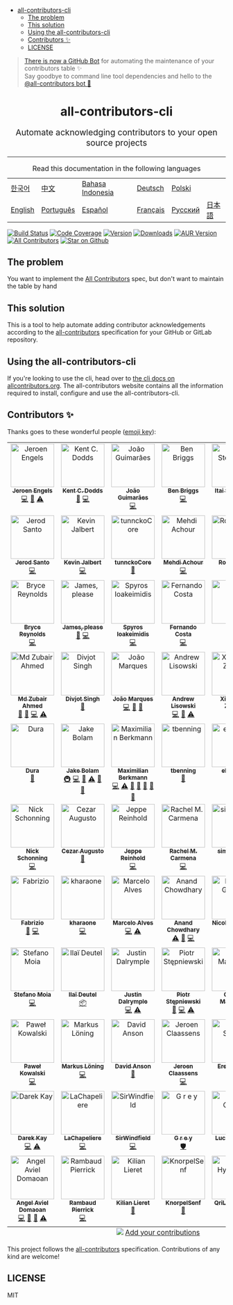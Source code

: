 <!-- START doctoc generated TOC please keep comment here to allow auto update -->
<!-- DON'T EDIT THIS SECTION, INSTEAD RE-RUN doctoc TO UPDATE -->


- [
  all-contributors-cli
](#all-contributors-cli)
  - [The problem](#the-problem)
  - [This solution](#this-solution)
  - [Using the all-contributors-cli](#using-the-all-contributors-cli)
  - [Contributors ✨](#contributors-)
  - [LICENSE](#license)

<!-- END doctoc generated TOC please keep comment here to allow auto update -->

> [There is now a GitHub Bot](https://github.com/all-contributors/all-contributors-bot)
> for automating the maintenance of your contributors table ✨<br />Say goodbye
> to command line tool dependencies and hello to the
> [@all-contributors bot 🤖](https://github.com/all-contributors/all-contributors-bot)

<h1 align="center">
  all-contributors-cli
</h1>
<p align="center" style="font-size: 1.2rem;">Automate acknowledging contributors to your open source projects</p>

<hr />

<table>
    <caption>Read this documentation in the following languages</caption>
    <tbody>
        <tr>
            <td><a href="https://allcontributors.org/docs/ko/cli/overview">한국어</a></td>
            <td><a href="https://allcontributors.org/docs/zh-CN/cli/overview">中文</a></td>
            <td><a href="https://allcontributors.org/docs/id/cli/overview">Bahasa Indonesia</a></td>
            <td><a href="https://allcontributors.org/docs/de/cli/overview">Deutsch</a></td>
            <td><a href="https://allcontributors.org/docs/pl/cli/overview">Polski</a></td>
        </tr>
        <tr>
            <td><a href="https://allcontributors.org/docs/en/cli/overview">English</a></td>
            <td><a href="https://allcontributors.org/docs/pt-BR/cli/overview">Português</a></td>
            <td><a href="https://allcontributors.org/docs/es-ES/cli/overview">Español</a></td>
            <td><a href="https://allcontributors.org/docs/fr/cli/overview">Français</a></td>
            <td><a href="https://allcontributors.org/docs/ru/cli/overview">Русский</a></td>
            <td><a href="https://allcontributors.org/docs/ja/cli/overview">日本語</a></td>
        </tr>
    </tbody>
</table>

[![Build Status](https://dl.circleci.com/status-badge/img/gh/all-contributors/cli/tree/master.svg?style=svg)](https://dl.circleci.com/status-badge/redirect/gh/all-contributors/cli/tree/master)
[![Code Coverage](https://codecov.io/gh/all-contributors/cli/branch/master/graph/badge.svg?token=jHIrCqevli)](https://codecov.io/gh/all-contributors/cli)
[![Version](https://img.shields.io/npm/v/all-contributors-cli.svg)](https://www.npmjs.com/package/all-contributors-cli)
[![Downloads](https://img.shields.io/npm/dm/all-contributors-cli.svg)](http://www.npmtrends.com/all-contributors-cli)
[![AUR Version](https://img.shields.io/aur/version/all-contributors-cli.svg)](https://aur.archlinux.org/packages/all-contributors-cli)
[![All Contributors](https://img.shields.io/badge/all_contributors-37-orange.svg?style=flat-square)](#contributors-)
[![Star on Github](https://img.shields.io/github/stars/all-contributors/all-contributors-cli.svg?style=social)](https://github.com/all-contributors/all-contributors-cli/stargazers)

## The problem

You want to implement the
[All Contributors](https://github.com/all-contributors/all-contributors) spec,
but don't want to maintain the table by hand

## This solution

This is a tool to help automate adding contributor acknowledgements according to
the [all-contributors](https://github.com/all-contributors/all-contributors)
specification for your GitHub or GitLab repository.

## Using the all-contributors-cli

If you're looking to use the cli, head over to
[the cli docs on allcontributors.org](https://allcontributors.org/docs/en/cli/overview).
The all-contributors website contains all the information required to install,
configure and use the all-contributors-cli.

## Contributors ✨

Thanks goes to these wonderful people
([emoji key](https://allcontributors.org/docs/en/emoji-key)):

<!-- ALL-CONTRIBUTORS-LIST:START - Do not remove or modify this section -->
<!-- prettier-ignore-start -->
<!-- markdownlint-disable -->
<table>
  <tbody>
    <tr>
      <td align="center" valign="top" width="16.66%"><a href="https://github.com/jfmengels"><img src="https://avatars.githubusercontent.com/u/3869412?v=3?s=100" width="100px;" alt="Jeroen Engels"/><br /><sub><b>Jeroen Engels</b></sub></a><br /><a href="https://github.com/all-contributors/cli/commits?author=jfmengels" title="Code">💻</a> <a href="https://github.com/all-contributors/cli/commits?author=jfmengels" title="Documentation">📖</a> <a href="https://github.com/all-contributors/cli/commits?author=jfmengels" title="Tests">⚠️</a></td>
      <td align="center" valign="top" width="16.66%"><a href="http://kentcdodds.com/"><img src="https://avatars.githubusercontent.com/u/1500684?v=3?s=100" width="100px;" alt="Kent C. Dodds"/><br /><sub><b>Kent C. Dodds</b></sub></a><br /><a href="https://github.com/all-contributors/cli/commits?author=kentcdodds" title="Documentation">📖</a> <a href="https://github.com/all-contributors/cli/commits?author=kentcdodds" title="Code">💻</a></td>
      <td align="center" valign="top" width="16.66%"><a href="https://github.com/jccguimaraes"><img src="https://avatars.githubusercontent.com/u/14871650?v=3?s=100" width="100px;" alt="João Guimarães"/><br /><sub><b>João Guimarães</b></sub></a><br /><a href="https://github.com/all-contributors/cli/commits?author=jccguimaraes" title="Code">💻</a></td>
      <td align="center" valign="top" width="16.66%"><a href="http://beneb.info"><img src="https://avatars.githubusercontent.com/u/1282980?v=3?s=100" width="100px;" alt="Ben Briggs"/><br /><sub><b>Ben Briggs</b></sub></a><br /><a href="https://github.com/all-contributors/cli/commits?author=ben-eb" title="Code">💻</a></td>
      <td align="center" valign="top" width="16.66%"><a href="https://github.com/itaisteinherz"><img src="https://avatars.githubusercontent.com/u/22768990?v=3?s=100" width="100px;" alt="Itai Steinherz"/><br /><sub><b>Itai Steinherz</b></sub></a><br /><a href="https://github.com/all-contributors/cli/commits?author=itaisteinherz" title="Documentation">📖</a> <a href="https://github.com/all-contributors/cli/commits?author=itaisteinherz" title="Code">💻</a></td>
      <td align="center" valign="top" width="16.66%"><a href="https://github.com/alexjoverm"><img src="https://avatars.githubusercontent.com/u/5701162?v=3?s=100" width="100px;" alt="Alex Jover"/><br /><sub><b>Alex Jover</b></sub></a><br /><a href="https://github.com/all-contributors/cli/commits?author=alexjoverm" title="Code">💻</a> <a href="https://github.com/all-contributors/cli/commits?author=alexjoverm" title="Documentation">📖</a></td>
    </tr>
    <tr>
      <td align="center" valign="top" width="16.66%"><a href="https://jerodsanto.net"><img src="https://avatars3.githubusercontent.com/u/8212?v=3?s=100" width="100px;" alt="Jerod Santo"/><br /><sub><b>Jerod Santo</b></sub></a><br /><a href="https://github.com/all-contributors/cli/commits?author=jerodsanto" title="Code">💻</a></td>
      <td align="center" valign="top" width="16.66%"><a href="https://github.com/kevinjalbert"><img src="https://avatars1.githubusercontent.com/u/574871?v=3?s=100" width="100px;" alt="Kevin Jalbert"/><br /><sub><b>Kevin Jalbert</b></sub></a><br /><a href="https://github.com/all-contributors/cli/commits?author=kevinjalbert" title="Code">💻</a></td>
      <td align="center" valign="top" width="16.66%"><a href="https://i.am.charlike.online"><img src="https://avatars3.githubusercontent.com/u/5038030?v=4?s=100" width="100px;" alt="tunnckoCore"/><br /><sub><b>tunnckoCore</b></sub></a><br /><a href="#tool-charlike" title="Tools">🔧</a></td>
      <td align="center" valign="top" width="16.66%"><a href="https://machour.idk.tn/"><img src="https://avatars2.githubusercontent.com/u/304450?v=4?s=100" width="100px;" alt="Mehdi Achour"/><br /><sub><b>Mehdi Achour</b></sub></a><br /><a href="https://github.com/all-contributors/cli/commits?author=machour" title="Code">💻</a></td>
      <td align="center" valign="top" width="16.66%"><a href="https://codsen.com"><img src="https://avatars1.githubusercontent.com/u/8344688?v=4?s=100" width="100px;" alt="Roy Revelt"/><br /><sub><b>Roy Revelt</b></sub></a><br /><a href="https://github.com/all-contributors/cli/issues?q=author%3Arevelt" title="Bug reports">🐛</a></td>
      <td align="center" valign="top" width="16.66%"><a href="https://github.com/chrisinajar"><img src="https://avatars1.githubusercontent.com/u/422331?v=4?s=100" width="100px;" alt="Chris Vickery"/><br /><sub><b>Chris Vickery</b></sub></a><br /><a href="https://github.com/all-contributors/cli/commits?author=chrisinajar" title="Code">💻</a></td>
    </tr>
    <tr>
      <td align="center" valign="top" width="16.66%"><a href="https://github.com/brycereynolds"><img src="https://avatars2.githubusercontent.com/u/1026002?v=4?s=100" width="100px;" alt="Bryce Reynolds"/><br /><sub><b>Bryce Reynolds</b></sub></a><br /><a href="https://github.com/all-contributors/cli/commits?author=brycereynolds" title="Code">💻</a></td>
      <td align="center" valign="top" width="16.66%"><a href="http://www.jmeas.com"><img src="https://avatars3.githubusercontent.com/u/2322305?v=4?s=100" width="100px;" alt="James, please"/><br /><sub><b>James, please</b></sub></a><br /><a href="#ideas-jmeas" title="Ideas, Planning, & Feedback">🤔</a> <a href="https://github.com/all-contributors/cli/commits?author=jmeas" title="Code">💻</a></td>
      <td align="center" valign="top" width="16.66%"><a href="http://www.spyros.io"><img src="https://avatars3.githubusercontent.com/u/1057324?v=4?s=100" width="100px;" alt="Spyros Ioakeimidis"/><br /><sub><b>Spyros Ioakeimidis</b></sub></a><br /><a href="https://github.com/all-contributors/cli/commits?author=spirosikmd" title="Code">💻</a></td>
      <td align="center" valign="top" width="16.66%"><a href="https://github.com/fadc80"><img src="https://avatars3.githubusercontent.com/u/12335761?v=4?s=100" width="100px;" alt="Fernando Costa"/><br /><sub><b>Fernando Costa</b></sub></a><br /><a href="https://github.com/all-contributors/cli/commits?author=fadc80" title="Code">💻</a></td>
      <td align="center" valign="top" width="16.66%"><a href="https://snipe.net"><img src="https://avatars0.githubusercontent.com/u/197404?v=4?s=100" width="100px;" alt="snipe"/><br /><sub><b>snipe</b></sub></a><br /><a href="https://github.com/all-contributors/cli/commits?author=snipe" title="Documentation">📖</a></td>
      <td align="center" valign="top" width="16.66%"><a href="http://gantlaborde.com/"><img src="https://avatars0.githubusercontent.com/u/997157?v=4?s=100" width="100px;" alt="Gant Laborde"/><br /><sub><b>Gant Laborde</b></sub></a><br /><a href="https://github.com/all-contributors/cli/commits?author=GantMan" title="Code">💻</a></td>
    </tr>
    <tr>
      <td align="center" valign="top" width="16.66%"><a href="https://in.linkedin.com/in/mzubairahmed"><img src="https://avatars2.githubusercontent.com/u/17708702?v=4?s=100" width="100px;" alt="Md Zubair Ahmed"/><br /><sub><b>Md Zubair Ahmed</b></sub></a><br /><a href="https://github.com/all-contributors/cli/commits?author=M-ZubairAhmed" title="Documentation">📖</a> <a href="https://github.com/all-contributors/cli/issues?q=author%3AM-ZubairAhmed" title="Bug reports">🐛</a> <a href="https://github.com/all-contributors/cli/commits?author=M-ZubairAhmed" title="Code">💻</a> <a href="https://github.com/all-contributors/cli/commits?author=M-ZubairAhmed" title="Tests">⚠️</a></td>
      <td align="center" valign="top" width="16.66%"><a href="http://bogas04.github.io"><img src="https://avatars3.githubusercontent.com/u/6177621?v=4?s=100" width="100px;" alt="Divjot Singh"/><br /><sub><b>Divjot Singh</b></sub></a><br /><a href="https://github.com/all-contributors/cli/commits?author=bogas04" title="Documentation">📖</a></td>
      <td align="center" valign="top" width="16.66%"><a href="https://github.com/tigermarques"><img src="https://avatars0.githubusercontent.com/u/15315098?v=4?s=100" width="100px;" alt="João Marques"/><br /><sub><b>João Marques</b></sub></a><br /><a href="https://github.com/all-contributors/cli/commits?author=tigermarques" title="Code">💻</a> <a href="https://github.com/all-contributors/cli/commits?author=tigermarques" title="Documentation">📖</a> <a href="#ideas-tigermarques" title="Ideas, Planning, & Feedback">🤔</a></td>
      <td align="center" valign="top" width="16.66%"><a href="http://hipstersmoothie.com"><img src="https://avatars3.githubusercontent.com/u/1192452?v=4?s=100" width="100px;" alt="Andrew Lisowski"/><br /><sub><b>Andrew Lisowski</b></sub></a><br /><a href="https://github.com/all-contributors/cli/commits?author=hipstersmoothie" title="Code">💻</a> <a href="https://github.com/all-contributors/cli/commits?author=hipstersmoothie" title="Documentation">📖</a> <a href="https://github.com/all-contributors/cli/commits?author=hipstersmoothie" title="Tests">⚠️</a></td>
      <td align="center" valign="top" width="16.66%"><a href="https://github.com/chinesedfan"><img src="https://avatars3.githubusercontent.com/u/1736154?v=4?s=100" width="100px;" alt="Xianming Zhong"/><br /><sub><b>Xianming Zhong</b></sub></a><br /><a href="https://github.com/all-contributors/cli/commits?author=chinesedfan" title="Documentation">📖</a></td>
      <td align="center" valign="top" width="16.66%"><a href="https://github.com/xuchaoying"><img src="https://avatars2.githubusercontent.com/u/8073251?v=4?s=100" width="100px;" alt="C.Y.Xu"/><br /><sub><b>C.Y.Xu</b></sub></a><br /><a href="https://github.com/all-contributors/cli/commits?author=xuchaoying" title="Code">💻</a></td>
    </tr>
    <tr>
      <td align="center" valign="top" width="16.66%"><a href="https://github.com/chris-dura"><img src="https://avatars3.githubusercontent.com/u/3680914?v=4?s=100" width="100px;" alt="Dura"/><br /><sub><b>Dura</b></sub></a><br /><a href="https://github.com/all-contributors/cli/commits?author=chris-dura" title="Documentation">📖</a></td>
      <td align="center" valign="top" width="16.66%"><a href="https://jakebolam.com"><img src="https://avatars2.githubusercontent.com/u/3534236?v=4?s=100" width="100px;" alt="Jake Bolam"/><br /><sub><b>Jake Bolam</b></sub></a><br /><a href="#infra-jakebolam" title="Infrastructure (Hosting, Build-Tools, etc)">🚇</a> <a href="https://github.com/all-contributors/cli/commits?author=jakebolam" title="Code">💻</a> <a href="https://github.com/all-contributors/cli/commits?author=jakebolam" title="Documentation">📖</a> <a href="https://github.com/all-contributors/cli/commits?author=jakebolam" title="Tests">⚠️</a> <a href="https://github.com/all-contributors/cli/pulls?q=is%3Apr+reviewed-by%3Ajakebolam" title="Reviewed Pull Requests">👀</a> <a href="#question-jakebolam" title="Answering Questions">💬</a></td>
      <td align="center" valign="top" width="16.66%"><a href="http://maxcubing.wordpress.com"><img src="https://avatars0.githubusercontent.com/u/8260834?v=4?s=100" width="100px;" alt="Maximilian Berkmann"/><br /><sub><b>Maximilian Berkmann</b></sub></a><br /><a href="https://github.com/all-contributors/cli/commits?author=Berkmann18" title="Code">💻</a> <a href="https://github.com/all-contributors/cli/commits?author=Berkmann18" title="Tests">⚠️</a> <a href="https://github.com/all-contributors/cli/commits?author=Berkmann18" title="Documentation">📖</a> <a href="#tool-Berkmann18" title="Tools">🔧</a> <a href="#maintenance-Berkmann18" title="Maintenance">🚧</a> <a href="https://github.com/all-contributors/cli/pulls?q=is%3Apr+reviewed-by%3ABerkmann18" title="Reviewed Pull Requests">👀</a> <a href="#question-Berkmann18" title="Answering Questions">💬</a></td>
      <td align="center" valign="top" width="16.66%"><a href="https://github.com/tbenning"><img src="https://avatars2.githubusercontent.com/u/7265547?v=4?s=100" width="100px;" alt="tbenning"/><br /><sub><b>tbenning</b></sub></a><br /><a href="#design-tbenning" title="Design">🎨</a></td>
      <td align="center" valign="top" width="16.66%"><a href="https://twitter.com/ehmicky"><img src="https://avatars2.githubusercontent.com/u/8136211?v=4?s=100" width="100px;" alt="ehmicky"/><br /><sub><b>ehmicky</b></sub></a><br /><a href="https://github.com/all-contributors/cli/commits?author=ehmicky" title="Code">💻</a></td>
      <td align="center" valign="top" width="16.66%"><a href="https://ghuser.io/jamesgeorge007"><img src="https://avatars2.githubusercontent.com/u/25279263?v=4?s=100" width="100px;" alt="James George"/><br /><sub><b>James George</b></sub></a><br /><a href="https://github.com/all-contributors/cli/commits?author=jamesgeorge007" title="Code">💻</a></td>
    </tr>
    <tr>
      <td align="center" valign="top" width="16.66%"><a href="https://github.com/nschonni"><img src="https://avatars2.githubusercontent.com/u/1297909?v=4?s=100" width="100px;" alt="Nick Schonning"/><br /><sub><b>Nick Schonning</b></sub></a><br /><a href="https://github.com/all-contributors/cli/commits?author=nschonni" title="Code">💻</a></td>
      <td align="center" valign="top" width="16.66%"><a href="https://cezaraugusto.net/"><img src="https://avatars0.githubusercontent.com/u/4672033?v=4?s=100" width="100px;" alt="Cezar Augusto"/><br /><sub><b>Cezar Augusto</b></sub></a><br /><a href="https://github.com/all-contributors/cli/commits?author=cezaraugusto" title="Documentation">📖</a></td>
      <td align="center" valign="top" width="16.66%"><a href="https://reinhold.is"><img src="https://avatars1.githubusercontent.com/u/5678122?v=4?s=100" width="100px;" alt="Jeppe Reinhold"/><br /><sub><b>Jeppe Reinhold</b></sub></a><br /><a href="https://github.com/all-contributors/cli/commits?author=JReinhold" title="Code">💻</a></td>
      <td align="center" valign="top" width="16.66%"><a href="https://rachelcarmena.github.io"><img src="https://avatars0.githubusercontent.com/u/22792183?v=4?s=100" width="100px;" alt="Rachel M. Carmena"/><br /><sub><b>Rachel M. Carmena</b></sub></a><br /><a href="https://github.com/all-contributors/cli/commits?author=rachelcarmena" title="Code">💻</a></td>
      <td align="center" valign="top" width="16.66%"><a href="https://github.com/simon300000"><img src="https://avatars1.githubusercontent.com/u/12656264?v=4?s=100" width="100px;" alt="simon3000"/><br /><sub><b>simon3000</b></sub></a><br /><a href="https://github.com/all-contributors/cli/commits?author=simon300000" title="Tests">⚠️</a></td>
      <td align="center" valign="top" width="16.66%"><a href="https://sno2wman.dev/"><img src="https://avatars3.githubusercontent.com/u/15155608?v=4?s=100" width="100px;" alt="SnO₂WMaN"/><br /><sub><b>SnO₂WMaN</b></sub></a><br /><a href="https://github.com/all-contributors/cli/commits?author=SnO2WMaN" title="Code">💻</a></td>
    </tr>
    <tr>
      <td align="center" valign="top" width="16.66%"><a href="https://www.destro.me"><img src="https://avatars1.githubusercontent.com/u/7031675?v=4?s=100" width="100px;" alt="Fabrizio"/><br /><sub><b>Fabrizio</b></sub></a><br /><a href="https://github.com/all-contributors/cli/issues?q=author%3Adexpota" title="Bug reports">🐛</a> <a href="https://github.com/all-contributors/cli/commits?author=dexpota" title="Code">💻</a></td>
      <td align="center" valign="top" width="16.66%"><a href="https://github.com/kharaone"><img src="https://avatars1.githubusercontent.com/u/6599271?v=4?s=100" width="100px;" alt="kharaone"/><br /><sub><b>kharaone</b></sub></a><br /><a href="https://github.com/all-contributors/cli/commits?author=kharaone" title="Code">💻</a></td>
      <td align="center" valign="top" width="16.66%"><a href="https://github.com/marceloalves"><img src="https://avatars1.githubusercontent.com/u/216782?v=4?s=100" width="100px;" alt="Marcelo Alves"/><br /><sub><b>Marcelo Alves</b></sub></a><br /><a href="https://github.com/all-contributors/cli/commits?author=MarceloAlves" title="Code">💻</a> <a href="https://github.com/all-contributors/cli/commits?author=MarceloAlves" title="Tests">⚠️</a></td>
      <td align="center" valign="top" width="16.66%"><a href="https://anandchowdhary.com/?utm_source=github&utm_campaign=about-link"><img src="https://avatars3.githubusercontent.com/u/2841780?v=4?s=100" width="100px;" alt="Anand Chowdhary"/><br /><sub><b>Anand Chowdhary</b></sub></a><br /><a href="https://github.com/all-contributors/cli/commits?author=AnandChowdhary" title="Tests">⚠️</a> <a href="https://github.com/all-contributors/cli/issues?q=author%3AAnandChowdhary" title="Bug reports">🐛</a> <a href="https://github.com/all-contributors/cli/commits?author=AnandChowdhary" title="Code">💻</a></td>
      <td align="center" valign="top" width="16.66%"><a href="https://phacks.dev/"><img src="https://avatars1.githubusercontent.com/u/2587348?v=4?s=100" width="100px;" alt="Nicolas Goutay"/><br /><sub><b>Nicolas Goutay</b></sub></a><br /><a href="https://github.com/all-contributors/cli/commits?author=phacks" title="Code">💻</a></td>
      <td align="center" valign="top" width="16.66%"><a href="https://github.com/tylerkrupicka"><img src="https://avatars1.githubusercontent.com/u/5761061?s=460&v=4?s=100" width="100px;" alt="Tyler Krupicka"/><br /><sub><b>Tyler Krupicka</b></sub></a><br /><a href="https://github.com/all-contributors/cli/commits?author=tylerkrupicka" title="Code">💻</a> <a href="https://github.com/all-contributors/cli/commits?author=tylerkrupicka" title="Tests">⚠️</a></td>
    </tr>
    <tr>
      <td align="center" valign="top" width="16.66%"><a href="https://github.com/smoia"><img src="https://avatars3.githubusercontent.com/u/35300580?v=4?s=100" width="100px;" alt="Stefano Moia"/><br /><sub><b>Stefano Moia</b></sub></a><br /><a href="https://github.com/all-contributors/cli/commits?author=smoia" title="Code">💻</a></td>
      <td align="center" valign="top" width="16.66%"><a href="https://github.com/ilai-deutel"><img src="https://avatars0.githubusercontent.com/u/10098207?v=4?s=100" width="100px;" alt="Ilaï Deutel"/><br /><sub><b>Ilaï Deutel</b></sub></a><br /><a href="#platform-ilai-deutel" title="Packaging/porting to new platform">📦</a></td>
      <td align="center" valign="top" width="16.66%"><a href="https://github.com/jdalrymple"><img src="https://avatars3.githubusercontent.com/u/3743662?v=4?s=100" width="100px;" alt="Justin Dalrymple"/><br /><sub><b>Justin Dalrymple</b></sub></a><br /><a href="https://github.com/all-contributors/cli/commits?author=jdalrymple" title="Code">💻</a> <a href="https://github.com/all-contributors/cli/commits?author=jdalrymple" title="Tests">⚠️</a></td>
      <td align="center" valign="top" width="16.66%"><a href="https://github.com/k3nsei"><img src="https://avatars2.githubusercontent.com/u/190422?v=4?s=100" width="100px;" alt="Piotr Stępniewski"/><br /><sub><b>Piotr Stępniewski</b></sub></a><br /><a href="https://github.com/all-contributors/cli/issues?q=author%3Ak3nsei" title="Bug reports">🐛</a> <a href="https://github.com/all-contributors/cli/commits?author=k3nsei" title="Code">💻</a> <a href="https://github.com/all-contributors/cli/commits?author=k3nsei" title="Tests">⚠️</a></td>
      <td align="center" valign="top" width="16.66%"><a href="https://dev.to/gr2m"><img src="https://avatars3.githubusercontent.com/u/39992?v=4?s=100" width="100px;" alt="Gregor Martynus"/><br /><sub><b>Gregor Martynus</b></sub></a><br /><a href="https://github.com/all-contributors/cli/pulls?q=is%3Apr+reviewed-by%3Agr2m" title="Reviewed Pull Requests">👀</a> <a href="#question-gr2m" title="Answering Questions">💬</a></td>
      <td align="center" valign="top" width="16.66%"><a href="https://sinchang.me/"><img src="https://avatars0.githubusercontent.com/u/3297859?v=4?s=100" width="100px;" alt="Jeff Wen"/><br /><sub><b>Jeff Wen</b></sub></a><br /><a href="https://github.com/all-contributors/cli/pulls?q=is%3Apr+reviewed-by%3Asinchang" title="Reviewed Pull Requests">👀</a></td>
    </tr>
    <tr>
      <td align="center" valign="top" width="16.66%"><a href="https://github.com/pavelloz"><img src="https://avatars1.githubusercontent.com/u/546845?v=4?s=100" width="100px;" alt="Paweł Kowalski"/><br /><sub><b>Paweł Kowalski</b></sub></a><br /><a href="https://github.com/all-contributors/cli/commits?author=pavelloz" title="Code">💻</a></td>
      <td align="center" valign="top" width="16.66%"><a href="https://www.linkedin.com/in/mloning/"><img src="https://avatars3.githubusercontent.com/u/21020482?v=4?s=100" width="100px;" alt="Markus Löning"/><br /><sub><b>Markus Löning</b></sub></a><br /><a href="https://github.com/all-contributors/cli/commits?author=mloning" title="Code">💻</a></td>
      <td align="center" valign="top" width="16.66%"><a href="https://dlaa.me/"><img src="https://avatars1.githubusercontent.com/u/1828270?v=4?s=100" width="100px;" alt="David Anson"/><br /><sub><b>David Anson</b></sub></a><br /><a href="https://github.com/all-contributors/cli/issues?q=author%3ADavidAnson" title="Bug reports">🐛</a></td>
      <td align="center" valign="top" width="16.66%"><a href="https://favware.tech/"><img src="https://avatars3.githubusercontent.com/u/4019718?v=4?s=100" width="100px;" alt="Jeroen Claassens"/><br /><sub><b>Jeroen Claassens</b></sub></a><br /><a href="https://github.com/all-contributors/cli/commits?author=Favna" title="Code">💻</a></td>
      <td align="center" valign="top" width="16.66%"><a href="https://erekspeed.com"><img src="https://avatars3.githubusercontent.com/u/1176550?v=4?s=100" width="100px;" alt="Erek Speed"/><br /><sub><b>Erek Speed</b></sub></a><br /><a href="https://github.com/all-contributors/cli/commits?author=melink14" title="Code">💻</a></td>
      <td align="center" valign="top" width="16.66%"><a href="http://www.hirez.io"><img src="https://avatars1.githubusercontent.com/u/1430726?v=4?s=100" width="100px;" alt="Shai Reznik"/><br /><sub><b>Shai Reznik</b></sub></a><br /><a href="https://github.com/all-contributors/cli/issues?q=author%3Ashairez" title="Bug reports">🐛</a> <a href="https://github.com/all-contributors/cli/commits?author=shairez" title="Code">💻</a> <a href="https://github.com/all-contributors/cli/commits?author=shairez" title="Tests">⚠️</a></td>
    </tr>
    <tr>
      <td align="center" valign="top" width="16.66%"><a href="https://darekkay.com"><img src="https://avatars0.githubusercontent.com/u/3101914?v=4?s=100" width="100px;" alt="Darek Kay"/><br /><sub><b>Darek Kay</b></sub></a><br /><a href="https://github.com/all-contributors/cli/commits?author=darekkay" title="Code">💻</a> <a href="https://github.com/all-contributors/cli/commits?author=darekkay" title="Tests">⚠️</a></td>
      <td align="center" valign="top" width="16.66%"><a href="https://github.com/LaChapeliere"><img src="https://avatars2.githubusercontent.com/u/7062546?v=4?s=100" width="100px;" alt="LaChapeliere"/><br /><sub><b>LaChapeliere</b></sub></a><br /><a href="https://github.com/all-contributors/cli/commits?author=LaChapeliere" title="Code">💻</a></td>
      <td align="center" valign="top" width="16.66%"><a href="https://github.com/SirWindfield"><img src="https://avatars.githubusercontent.com/u/5113257?v=4?s=100" width="100px;" alt="SirWindfield"/><br /><sub><b>SirWindfield</b></sub></a><br /><a href="https://github.com/all-contributors/cli/commits?author=SirWindfield" title="Code">💻</a></td>
      <td align="center" valign="top" width="16.66%"><a href="https://vapurrmaid.ca"><img src="https://avatars.githubusercontent.com/u/11184711?v=4?s=100" width="100px;" alt="G r e y"/><br /><sub><b>G r e y</b></sub></a><br /><a href="#security-vapurrmaid" title="Security">🛡️</a></td>
      <td align="center" valign="top" width="16.66%"><a href="https://chezsoi.org/lucas/blog/"><img src="https://avatars.githubusercontent.com/u/925560?v=4?s=100" width="100px;" alt="Lucas Cimon"/><br /><sub><b>Lucas Cimon</b></sub></a><br /><a href="https://github.com/all-contributors/cli/commits?author=Lucas-C" title="Documentation">📖</a></td>
      <td align="center" valign="top" width="16.66%"><a href="http://www.joshuakgoldberg.com"><img src="https://avatars.githubusercontent.com/u/3335181?v=4?s=100" width="100px;" alt="Josh Goldberg"/><br /><sub><b>Josh Goldberg</b></sub></a><br /><a href="https://github.com/all-contributors/cli/issues?q=author%3AJoshuaKGoldberg" title="Bug reports">🐛</a></td>
    </tr>
    <tr>
      <td align="center" valign="top" width="16.66%"><a href="https://tenshiamd.com"><img src="https://avatars.githubusercontent.com/u/13580338?v=4?s=100" width="100px;" alt="Angel Aviel Domaoan"/><br /><sub><b>Angel Aviel Domaoan</b></sub></a><br /><a href="https://github.com/all-contributors/cli/commits?author=tenshiAMD" title="Code">💻</a> <a href="https://github.com/all-contributors/cli/pulls?q=is%3Apr+reviewed-by%3AtenshiAMD" title="Reviewed Pull Requests">👀</a> <a href="https://github.com/all-contributors/cli/commits?author=tenshiAMD" title="Documentation">📖</a> <a href="https://github.com/all-contributors/cli/commits?author=tenshiAMD" title="Tests">⚠️</a></td>
      <td align="center" valign="top" width="16.66%"><a href="https://12rambau.github.io/web-resume/"><img src="https://avatars.githubusercontent.com/u/12596392?v=4?s=100" width="100px;" alt="Rambaud Pierrick"/><br /><sub><b>Rambaud Pierrick</b></sub></a><br /><a href="https://github.com/all-contributors/cli/commits?author=12rambau" title="Code">💻</a></td>
      <td align="center" valign="top" width="16.66%"><a href="https://www.lieret.net"><img src="https://avatars.githubusercontent.com/u/13602468?v=4?s=100" width="100px;" alt="Kilian Lieret"/><br /><sub><b>Kilian Lieret</b></sub></a><br /><a href="https://github.com/all-contributors/cli/issues?q=author%3Aklieret" title="Bug reports">🐛</a></td>
      <td align="center" valign="top" width="16.66%"><a href="https://github.com/KnorpelSenf"><img src="https://avatars.githubusercontent.com/u/12952387?v=4?s=100" width="100px;" alt="KnorpelSenf"/><br /><sub><b>KnorpelSenf</b></sub></a><br /><a href="https://github.com/all-contributors/cli/issues?q=author%3AKnorpelSenf" title="Bug reports">🐛</a></td>
      <td align="center" valign="top" width="16.66%"><a href="https://rea9lizer.carrd.co"><img src="https://avatars.githubusercontent.com/u/68494132?v=4?s=100" width="100px;" alt="QriLa &#124; Hyeon Gu"/><br /><sub><b>QriLa &#124; Hyeon Gu</b></sub></a><br /><a href="https://github.com/all-contributors/cli/commits?author=qyurila" title="Code">💻</a></td>
    </tr>
  </tbody>
  <tfoot>
    <tr>
      <td align="center" size="13px" colspan="6">
        <img src="https://raw.githubusercontent.com/all-contributors/all-contributors-cli/1b8533af435da9854653492b1327a23a4dbd0a10/assets/logo-small.svg">
          <a href="https://all-contributors.js.org/docs/en/bot/usage">Add your contributions</a>
        </img>
      </td>
    </tr>
  </tfoot>
</table>

<!-- markdownlint-restore -->
<!-- prettier-ignore-end -->

<!-- ALL-CONTRIBUTORS-LIST:END -->

This project follows the
[all-contributors](https://github.com/all-contributors/all-contributors)
specification. Contributions of any kind are welcome!

## LICENSE

MIT
